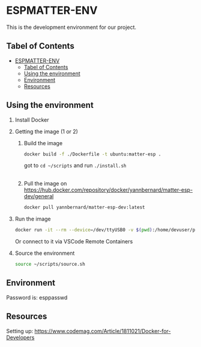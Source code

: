 # ESPMATTER-ENV

This is the development environment for our project. 

## Tabel of Contents
- [ESPMATTER-ENV](#espmatter-env)
  - [Tabel of Contents](#tabel-of-contents)
  - [Using the environment](#using-the-environment)
  - [Environment](#environment)
  - [Resources](#resources)

## Using the environment
1. Install Docker
2. Getting the image (1 or 2)
   1. Build the image
        ```bash
        docker build -f ./Dockerfile -t ubuntu:matter-esp .
        ```
        got to ``cd ~/scripts`` and run ``./install.sh`` 
        <br/><br/>

    2. Pull the image on https://hub.docker.com/repository/docker/yannbernard/matter-esp-dev/general
        ```bash
        docker pull yannbernard/matter-esp-dev:latest
        ```

3. Run the image
    ```bash
    docker run -it --rm --device=/dev/ttyUSB0 -v $(pwd):/home/devuser/projects yannbernard/matter-esp-dev:latest
    ```
    Or connect to it via VSCode Remote Containers

4. Source the environment
    ```bash
    source ~/scripts/source.sh
    ``` 

## Environment
Password is: esppasswd

## Resources
Setting up: https://www.codemag.com/Article/1811021/Docker-for-Developers